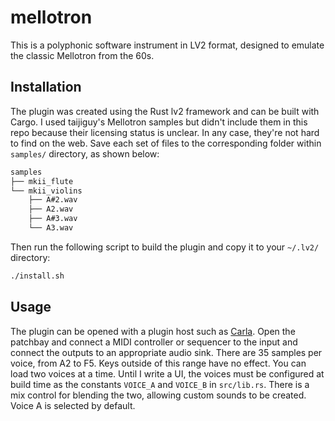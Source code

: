 # mellotron

This is a polyphonic software instrument in LV2 format, designed to emulate the classic Mellotron from the 60s.

## Installation
The plugin was created using the Rust lv2 framework and can be built with Cargo.  I used taijiguy's Mellotron samples but didn't include them in this repo because their licensing status is unclear.  In any case, they're not hard to find on the web.  Save each set of files to the corresponding folder within `samples/` directory, as shown below:
```bash
samples
├── mkii_flute
└── mkii_violins
    ├── A#2.wav
    ├── A2.wav
    ├── A#3.wav
    └── A3.wav
```

Then run the following script to build the plugin and copy it to your `~/.lv2/` directory:
```bash
./install.sh
```

## Usage
The plugin can be opened with a plugin host such as [Carla](https://github.com/falkTX/Carla).  Open the patchbay and connect a MIDI controller or sequencer to the input and connect the outputs to an appropriate audio sink.  There are 35 samples per voice, from A2 to F5.  Keys outside of this range have no effect.  You can load two voices at a time.  Until I write a UI, the voices must be configured at build time as the constants `VOICE_A` and `VOICE_B` in `src/lib.rs`.  There is a mix control for blending the two, allowing custom sounds to be created.  Voice A is selected by default.
